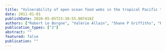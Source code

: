```yaml
---
title: "Vulnerability of open ocean food webs in the tropical Pacific to climate change"
date: 2011-01-01
publishDate: 2020-05-05T23:38:55.007418Z
authors: ["Robert Le Borgne", "Valérie Allain", "Shane P Griffiths", "Richard J Matear", "A David McKinnon", "Anthony J Richardson", "Jock W Young"]
publication_types: ["2"]
abstract: ""
featured: false
publication: ""
---
```


